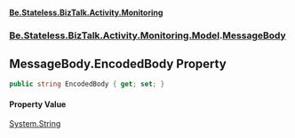 #### [Be.Stateless.BizTalk.Activity.Monitoring](README.md 'README')
### [Be.Stateless.BizTalk.Activity.Monitoring.Model](Be.Stateless.BizTalk.Activity.Monitoring.Model.md 'Be.Stateless.BizTalk.Activity.Monitoring.Model').[MessageBody](MessageBody.md 'Be.Stateless.BizTalk.Activity.Monitoring.Model.MessageBody')

## MessageBody.EncodedBody Property

```csharp
public string EncodedBody { get; set; }
```

#### Property Value
[System.String](https://docs.microsoft.com/en-us/dotnet/api/System.String 'System.String')